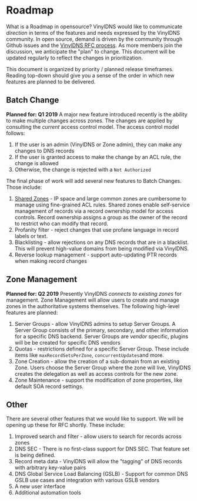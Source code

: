 # Roadmap
What is a Roadmap in opensource?  VinylDNS would like to communicate _direction_ in terms of the features and needs
expressed by the VinylDNS community.  In open source, demand is driven by the community through
Github issues and the [VinylDNS RFC process](https://github.com/vinyldns/rfcs).  As more members join the discussion,
we anticipate the "plan" to change.  This document will be updated regularly to reflect the changes in prioritization.

This document is organized by priority / planned release timeframes.  Reading top-down should give you a sense of the order in which new features are planned to be delivered.

## Batch Change
**Planned for: Q1 2019**
A major new feature introduced recently is the ability to make multiple changes across zones.  The changes are applied
by consulting the _current_ access control model.  The access control model follows:

1. If the user is an admin (VinylDNS or Zone admin), they can make any changes to DNS records
1. If the user is granted access to make the change by an ACL rule, the change is allowed
1. Otherwise, the change is rejected with a `Not Authorized`

The final phase of work will add several new features to Batch Changes.  Those include:

1. [Shared Zones](https://github.com/vinyldns/rfcs/pull/6) - IP space and large common zones are cumbersome to manage using fine-grained ACL rules.  Shared zones
enable self-service management of records via a record ownership model for access controls.  Record ownership assigns
a group as the owner of the record to restrict who can modify that record.
1. Profanity filter - reject changes that use profane language in record labels or text.
1. Blacklisting - allow rejections on any DNS records that are in a blacklist.  This will prevent high-value domains
from being modified via VinylDNS.
1. Reverse lookup management - support auto-updating PTR records when making record changes

## Zone Management
**Planned for: Q2 2019**
Presently VinylDNS _connects to existing zones_ for management.  Zone Management will allow users
to create and manage zones in the authoritative systems themselves.  The following high-level features are planned:

1. Server Groups - allow VinylDNS admins to setup Server Groups.  A Server Group consists of the primary,
secondary, and other information for a specific DNS backend.  Server Groups are _vendor_ specific, plugins will be
be created for specific DNS vendors
1. Quotas - restrictions defined for a specific Server Group.  These include items like `maxRecordSetsPerZone`, `concurrentUpdates`and more.
1. Zone Creation - allow the creation of a sub-domain from an existing Zone.  Users choose the Server Group where
the zone will live, VinylDNS creates the delegation as well as access controls for the new zone.
1. Zone Maintenance - support the modification of zone properties, like default SOA record settings.

## Other
There are several other features that we would like to support.  We will be opening up these for RFC shortly.  These include:

1. Improved search and filter - allow users to search for records across zones
1. DNS SEC - There is no first-class support for DNS SEC.  That feature set is being defined.
1. Record meta data - VinylDNS will allow the "tagging" of DNS records with arbitrary key-value pairs
1. DNS Global Service Load Balancing (GSLB) - Support for common DNS GSLB use cases and integration with various GSLB vendors
1. A new user interface
1. Additional automation tools

